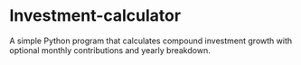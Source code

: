 # Investment-calculator
A simple Python program that calculates compound investment growth with optional monthly contributions and yearly breakdown.
